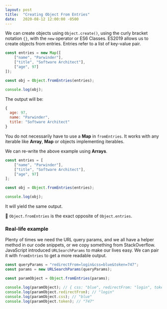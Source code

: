```yaml
---
layout: post
title:  "Creating Object From Entries"
date:   2020-08-12 12:00:00 -0500
---
```


We can create objects using `Object.create()`, using the curly bracket notation `{}`, with the `new` operator or ES6 Classes. ES2019 allows us to create objects from entries. Entries refer to a list of key-value pair.

```javascript
const entries = new Map([
    ["name", "Parwinder"],
    ["title", "Software Architect"],
    ["age", 97]
]);

const obj = Object.fromEntries(entries);

console.log(obj);
```

The output will be:

```javascript
{
  age: 97,
  name: "Parwinder",
  title: "Software Architect"
}
```

You do not necessarily have to use a **Map** in `fromEntries`. It works with any iterable like **Array**, **Map** or objects implementing iterables.

We can re-write the above example using **Arrays**.

```javascript
const entries = [
    ["name", "Parwinder"],
    ["title", "Software Architect"],
    ["age", 97]
];

const obj = Object.fromEntries(entries);

console.log(obj);
```

It will yield the same output.

🚨 `Object.fromEntries` is the exact opposite of `Object.entries`.

### Real-life example

Plenty of times we need the URL query params, and we all have a helper method in our code snippets, or we copy something from StackOverflow. JavaScript introduced `URLSearchParams` to make our lives easy. We can pair it with `fromEntries` to get a more readable output.

```javascript
const queryParams = "redirectFrom=login&css=blue&token=747";
const params = new URLSearchParams(queryParams);

const paramObject = Object.fromEntries(params);

console.log(paramObject); // { css: "blue", redirectFrom: "login", token: "747" }
console.log(paramObject.redirectFrom); // "login"
console.log(paramObject.css); // "blue"
console.log(paramObject.token); // "747"
```

